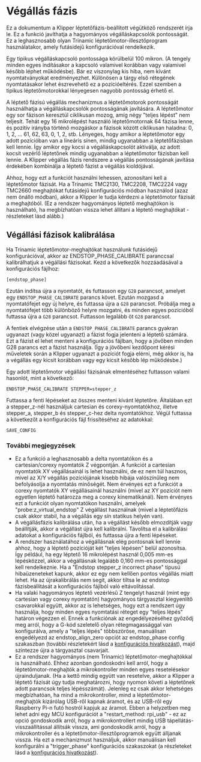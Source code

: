 # Végállás fázis

Ez a dokumentum a Klipper léptetőfázis-beállított végütköző rendszerét írja le. Ez a funkció javíthatja a hagyományos végálláskapcsolók pontosságát. Ez a leghasznosabb olyan Trinamic léptetőmotor-illesztőprogram használatakor, amely futásidejű konfigurációval rendelkezik.

Egy tipikus végálláskapcsoló pontossága körülbelül 100 mikron. (A tengely minden egyes indításakor a kapcsoló valamivel korábban vagy valamivel később léphet működésbe). Bár ez viszonylag kis hiba, nem kívánt nyomtatványokat eredményezhet. Különösen a tárgy első rétegének nyomtatásakor lehet észrevehető ez a pozícióeltérés. Ezzel szemben a tipikus léptetőmotorokkal lényegesen nagyobb pontosság érhető el.

A léptető fázisú végállás mechanizmus a léptetőmotorok pontosságát használhatja a végálláskapcsolók pontosságának javítására. A léptetőmotor egy sor fázison keresztül ciklikusan mozog, amíg négy "teljes lépést" nem teljesít. Tehát egy 16 mikrolépést használó léptetőmotornak 64 fázisa lenne, és pozitív irányba történő mozgáskor a fázisok között ciklikusan haladna: 0, 1, 2, ... 61, 62, 63, 0, 1, 2, stb. Lényeges, hogy amikor a léptetőmotor egy adott pozícióban van a lineáris sínen, mindig ugyanabban a léptetőfázisban kell lennie. Így amikor egy kocsi a végálláskapcsolót aktiválja, az adott kocsit vezérlő léptetőnek mindig ugyanabban a léptetőmotor fázisban kell lennie. A Klipper végállás fázis rendszere a végállás pontosságának javítása érdekében kombinálja a léptető fázist a végállás kioldójával.

Ahhoz, hogy ezt a funkciót használni lehessen, azonosítani kell a léptetőmotor fázisát. Ha a Trinamic TMC2130, TMC2208, TMC2224 vagy TMC2660 meghajtókat futásidejű konfigurációs módban használod (azaz nem önálló módban), akkor a Klipper le tudja kérdezni a léptetőmotor fázisát a meghajtóból. (Ez a rendszer hagyományos léptető meghajtókon is használható, ha megbízhatóan vissza lehet állítani a léptető meghajtókat - részleteket lásd alább.)

## Végállási fázisok kalibrálása

Ha Trinamic léptetőmotor-meghajtókat használunk futásidejű konfigurációval, akkor az ENDSTOP_PHASE_CALIBRATE paranccsal kalibrálhatjuk a végállási fázisokat. Kezd a következők hozzáadásával a konfigurációs fájlhoz:

```
[endstop_phase]
```

Ezután indítsa újra a nyomtatót, és futtasson egy `G28` parancsot, amelyet egy `ENDSTOP_PHASE_CALIBRATE` parancs követ. Ezután mozgasd a nyomtatófejet egy új helyre, és futtassa újra a `G28` parancsot. Próbálja meg a nyomtatófejet több különböző helyre mozgatni, és minden egyes pozícióból futtassa újra a `G28` parancsot. Futtasson legalább öt `G28` parancsot.

A fentiek elvégzése után a `ENDSTOP_PHASE_CALIBRATE` parancs gyakran ugyanazt (vagy közel ugyanazt) a fázist fogja jelenteni a léptető számára. Ezt a fázist el lehet menteni a konfigurációs fájlban, hogy a jövőben minden G28 parancs ezt a fázist használja. (Így a jövőbeni kezdőpont kérési műveletek során a Klipper ugyanazt a pozíciót fogja elérni, még akkor is, ha a végállás egy kicsit korábban vagy egy kicsit később lép működésbe.)

Egy adott léptetőmotor végállási fázisának elmentéséhez futtasson valami hasonlót, mint a következő:

```
ENDSTOP_PHASE_CALIBRATE STEPPER=stepper_z
```

Futtassa a fenti lépéseket az összes menteni kívánt léptetőre. Általában ezt a stepper_z-nél használjuk cartesian és corexy-nyomtatókhoz, illetve stepper_a, stepper_b és stepper_c-hez delta nyomtatókhoz. Végül futtassa a következőt a konfigurációs fájl frissítéséhez az adatokkal:

```
SAVE_CONFIG
```

### További megjegyzések

* Ez a funkció a leghasznosabb a delta nyomtatókon és a cartesian/corexy nyomtatók Z végpontján. A funkciót a cartesian nyomtatók XY végállásainál is lehet használni, de ez nem túl hasznos, mivel az X/Y végállás pozíciójának kisebb hibája valószínűleg nem befolyásolja a nyomtatás minőségét. Nem érvényes ezt a funkciót a corexy nyomtatók XY végállásainál használni (mivel az XY pozíciót nem egyetlen léptető határozza meg a corexy kinematikánál). Nem érvényes ezt a funkciót olyan nyomtatókon használni, amelyek "probe:z_virtual_endstop" Z végállást használnak (mivel a léptetőfázis csak akkor stabil, ha a végállás egy sín statikus helyén van).
* A végállásfázis kalibrálása után, ha a végállást később elmozdítják vagy beállítják, akkor a végállást újra kell kalibrálni. Távolítsa el a kalibrálási adatokat a konfigurációs fájlból, és futtassa újra a fenti lépéseket.
* A rendszer használatához a végállásnak elég pontosnak kell lennie ahhoz, hogy a léptető pozícióját két "teljes lépésen" belül azonosítsa. Így például, ha egy léptető 16 mikrolépést használ 0,005 mm-es lépésközzel, akkor a végállásnak legalább 0,160 mm-es pontossággal kell rendelkeznie. Ha a "Endstop stepper_z incorrect phase" típusú hibaüzeneteket kapunk, akkor ez egy nem kellően pontos végállás miatt lehet. Ha az újrakalibrálás nem segít, akkor tiltsa le az endstop fázisbeállítását a konfigurációs fájlból való eltávolítással.
* Ha valaki hagyományos léptető vezérlésű Z tengelyt használ (mint egy cartesian vagy corexy nyomtatón) hagyományos tárgyasztal kiegyenlítő csavarokkal együtt, akkor az is lehetséges, hogy ezt a rendszert úgy használja, hogy minden egyes nyomtatási réteget egy "teljes lépés" határon végezzen el. Ennek a funkciónak az engedélyezéséhez győződj meg arról, hogy a G-kód szeletelő olyan rétegmagassággal van konfigurálva, amely a "teljes lépés" többszöröse, manuálisan engedélyezd az endstop_align_zero opciót az endstop_phase config szakaszban (további részletekért lásd a [konfigurációs hivatkozást](Config_Reference.md#endstop_phase)), majd szintezze újra a tárgyasztal csavarjait.
* Ez a rendszer hagyományos (nem Trinamic) léptetőmotor-meghajtókkal is használható. Ehhez azonban gondoskodni kell arról, hogy a léptetőmotor-meghajtók a mikrokontroller minden egyes resetelésekor újrainduljanak. (Ha a kettő mindig együtt van resetelve, akkor a Klipper a léptető fázisát úgy tudja meghatározni, hogy nyomon követi a léptetőnek adott parancsok teljes lépésszámát). Jelenleg ez csak akkor lehetséges megbízhatóan, ha mind a mikrokontroller, mind a léptetőmotor-meghajtók kizárólag USB-ről kapnak áramot, és az USB-ről egy Raspberry Pi-n futó hostról kapjuk az áramot. Ebben a helyzetben meg lehet adni egy MCU konfigurációt a "restart_method: rpi_usb" - ez az opció gondoskodik arról, hogy a mikrokontrollert mindig USB tápellátás-visszaállítással állítsák vissza, ami gondoskodik arról, hogy a mikrokontroller és a léptetőmotor-illesztőprogramok együtt álljanak vissza. Ha ezt a mechanizmust használjuk, akkor manuálisan kell konfigurálni a "trigger_phase" konfigurációs szakaszokat (a részleteket lásd a [konfigurációs hivatkozást](Config_Reference.md#endstop_phase)).

